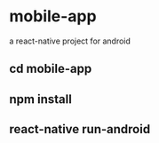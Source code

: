 # mobile-app
a react-native project for android
## cd mobile-app

## npm install

## react-native run-android
